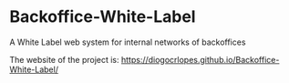 # Backoffice-White-Label
A White Label web system for internal networks of backoffices

The website of the project is: https://diogocrlopes.github.io/Backoffice-White-Label/
